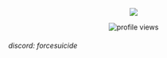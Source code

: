 <p align="center">
  <img src="https://cdn.discordapp.com/attachments/1303826465388892241/1312578874101731408/convert.gif" />
</p>

<p align="center">
  <img src="https://komarev.com/ghpvc/?username=Yusocan&label=Profile%20views&color=7fbbb3&style=for-the-badge" alt="profile views"/>
</p>

###### discord: forcesuicide
